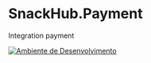 # SnackHub.Payment
Integration payment

[![Ambiente de Desenvolvimento](https://github.com/Team-One-Pos-Tech/SnackHub.Payment/actions/workflows/develop.yml/badge.svg)](https://github.com/Team-One-Pos-Tech/SnackHub.Payment/actions/workflows/develop.yml)
